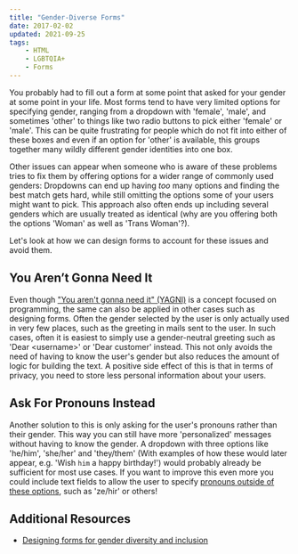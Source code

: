 ```yaml
---
title: "Gender-Diverse Forms"
date: 2017-02-02
updated: 2021-09-25
tags:
    - HTML
    - LGBTQIA+
    - Forms
---
```


You probably had to fill out a form at some point that asked for your gender at some point in your life. Most forms tend to have very limited options for specifying gender, ranging from a dropdown with 'female', 'male', and sometimes 'other' to things like two radio buttons to pick either 'female' or 'male'.
This can be quite frustrating for people which do not fit into either of these boxes and even if an option for 'other' is available, this groups together many wildly different gender identities into one box.

Other issues can appear when someone who is aware of these problems tries to fix them by offering options for a wider range of commonly used genders: Dropdowns can end up having _too_ many options and finding the best match gets hard, while still omitting the options some of your users might want to pick. This approach also often ends up including several genders which are usually treated as identical (why are you offering both the options 'Woman' as well as 'Trans Woman'?).

Let's look at how we can design forms to account for these issues and avoid them.

<!-- more -->

## You Aren’t Gonna Need It

Even though ["You aren't gonna need it" (YAGNI)](https://en.wikipedia.org/wiki/You_aren%27t_gonna_need_it) is a concept focused on programming, the same can also be applied in other cases such as designing forms. Often the gender selected by the user is only actually used in very few places, such as the greeting in mails sent to the user. In such cases, often it is easiest to simply use a gender-neutral greeting such as 'Dear \<username\>' or 'Dear customer' instead. This not only avoids the need of having to know the user's gender but also reduces the amount of logic for building the text. A positive side effect of this is that in terms of privacy, you need to store less personal information about your users.

## Ask For Pronouns Instead

Another solution to this is only asking for the user's pronouns rather than their gender. This way you can still have more 'personalized' messages without having to know the gender.
A dropdown with three options like 'he/him', 'she/her' and 'they/them' (With examples of how these would later appear, e.g. 'Wish `him` a happy birthday!') would probably already be sufficient for most use cases. If you want to improve this even more you could include text fields to allow the user to specify [pronouns outside of these options](https://en.wikipedia.org/wiki/Neopronoun), such as 'ze/hir' or others!

## Additional Resources

-   [Designing forms for gender diversity and inclusion](https://uxdesign.cc/designing-forms-for-gender-diversity-and-inclusion-d8194cf1f51)
